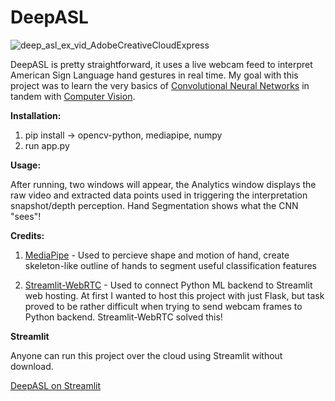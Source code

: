 # DeepASL

![deep_asl_ex_vid_AdobeCreativeCloudExpress](https://user-images.githubusercontent.com/89669770/160533990-ae71afe4-67f4-4d21-93b4-8bf65fba739f.gif)

DeepASL is pretty straightforward, it uses a live webcam feed to interpret American Sign Language hand gestures in real time. My goal with this project was to learn the very basics of [Convolutional Neural Networks](https://cs231n.github.io/convolutional-networks/) in tandem with [Computer Vision](http://vision.stanford.edu/teaching/cs131_fall2122/index.html). 

**Installation:**

1. pip install -> opencv-python, mediapipe, numpy
2. run app.py

**Usage:**

After running, two windows will appear, the Analytics window displays the raw video and extracted data points used in triggering the interpretation snapshot/depth perception. Hand Segmentation shows what the CNN "sees"!

**Credits:**

1. [MediaPipe](https://github.com/google/mediapipe) - Used to percieve shape and motion of hand, create skeleton-like outline of hands to segment useful classification features

2. [Streamlit-WebRTC](https://github.com/whitphx/streamlit-webrtc) - Used to connect Python ML backend to Streamlit web hosting. At first I wanted to host this project with just Flask, but task proved to be rather difficult when trying to send webcam frames to Python backend. Streamlit-WebRTC solved this!

**Streamlit**

Anyone can run this project over the cloud using Streamlit without download.

[DeepASL on Streamlit](https://share.streamlit.io/cesarealmendarez/deep_asl_streamlit/app.py)
